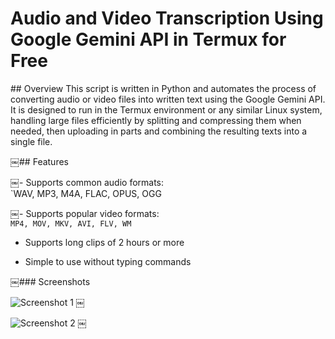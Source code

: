 # Audio and Video Transcription Using Google Gemini API in Termux for Free

​## Overview
This script is written in Python and automates the process of converting audio or video files into written text using the Google Gemini API. It is designed to run in the Termux environment or any similar Linux system, handling large files efficiently by splitting and compressing them when needed, then uploading in parts and combining the resulting texts into a single file.

​￼## Features

​￼- Supports common audio formats:  
  `WAV, MP3, M4A, FLAC, OPUS, OGG

​￼- Supports popular video formats:  
  `MP4, MOV, MKV, AVI, FLV, WM`

- Supports long clips of 2 hours or more

- Simple to use without typing commands

​￼### Screenshots 

![Screenshot 1](https://i.imgur.com/b5OQZL5.jpeg)
￼

![Screenshot 2](https://i.imgur.com/DixjIsR.jpeg)
￼

